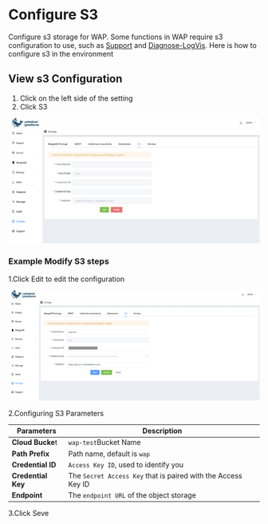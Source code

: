 # Configure S3

Configure s3 storage for WAP. Some functions in WAP require s3 configuration to use, such as [Support](../14-Support/01-ClusterInspection.md) and [Diagnose-LogVis](../10-Diagnose/04-LogVis.md). Here is how to configure s3 in the environment

## View s3 Configuration

1. Click on the left side of the setting
2. Click S3

![S3](../../images/whaleal-platform-Images/13-setting/S3.png)



### Example Modify S3 steps

1.Click Edit to edit the configuration

![image-20240712164221520](../../images/whaleal-platform-Images/13-setting/S3a.png)

2.Configuring S3 Parameters

| Parameters         | Description                                                  |
| ------------------ | ------------------------------------------------------------ |
| **Cloud Bucke**t   | `wap-test`Bucket Name                                        |
| **Path Prefix**    | Path name, default is `wap`                                  |
| **Credential ID**  | `Access Key ID`, used to identify you                        |
| **Credential Key** | The `Secret Access Key` that is paired with the Access Key ID |
| **Endpoint**       | The `endpoint URL` of the object storage                     |

3.Click Seve

